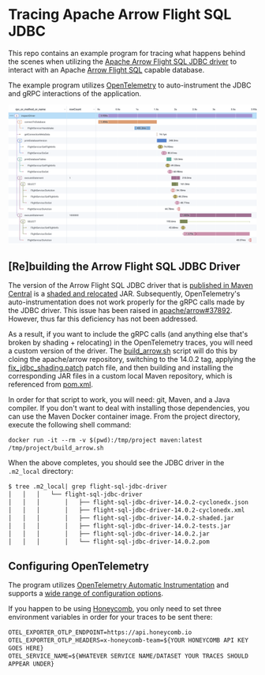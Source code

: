 # Tracing Apache Arrow Flight SQL JDBC

This repo contains an example program for tracing what happens behind the scenes when 
utilizing the [Apache Arrow Flight SQL JDBC driver](https://arrow.apache.org/docs/java/flight_sql_jdbc_driver.html)
to interact with an Apache [Arrow Flight SQL](https://arrow.apache.org/docs/java/flight_sql.html) capable database.

The example program utilizes [OpenTelemetry](https://opentelemetry.io/) to auto-instrument the JDBC and gRPC
interactions of the application.

![Trace Waterfall Screenshot](trace-waterfall-screenshot.png)

## [Re]building the Arrow Flight SQL JDBC Driver

The version of the Arrow Flight SQL JDBC driver that is
[published in Maven Central](https://search.maven.org/artifact/org.apache.arrow/flight-sql-jdbc-driver/14.0.2/jar)
is a [shaded and relocated](https://maven.apache.org/plugins/maven-shade-plugin/examples/class-relocation.html) 
JAR. Subsequently, OpenTelemetry's auto-instrumentation does not work properly for the gRPC calls made by the JDBC 
driver. This issue has been raised in [apache/arrow#37892](https://github.com/apache/arrow/issues/37892). However, 
thus far this deficiency has not been addressed.

As a result, if you want to include the gRPC calls (and anything else that's broken by shading + relocating) in 
the OpenTelemetry traces, you will need a custom version of the driver. The [build_arrow.sh](build_arrow.sh) 
script will do this by cloing the apache/arrow repository, switching to the 14.0.2 tag, applying the 
[fix_jdbc_shading.patch](fix_jdbc_shading.patch) patch file, and then building and installing the corresponding JAR 
files in a custom local Maven repository, which is referenced from [pom.xml](pom.xml).

In order for that script to work, you will need: git, Maven, and a Java compiler. If you don't want to deal with
installing those dependencies, you can use the Maven Docker container image. From the project directory, execute 
the following shell command:

```shell
docker run -it --rm -v $(pwd):/tmp/project maven:latest /tmp/project/build_arrow.sh
```

When the above completes, you should see the JDBC driver in the `.m2_local` directory:

```
$ tree .m2_local| grep flight-sql-jdbc-driver
│   │   │   └── flight-sql-jdbc-driver
│   │   │       │   ├── flight-sql-jdbc-driver-14.0.2-cyclonedx.json
│   │   │       │   ├── flight-sql-jdbc-driver-14.0.2-cyclonedx.xml
│   │   │       │   ├── flight-sql-jdbc-driver-14.0.2-shaded.jar
│   │   │       │   ├── flight-sql-jdbc-driver-14.0.2-tests.jar
│   │   │       │   ├── flight-sql-jdbc-driver-14.0.2.jar
│   │   │       │   └── flight-sql-jdbc-driver-14.0.2.pom
```

## Configuring OpenTelemetry

The program utilizes [OpenTelemetry Automatic Instrumentation](https://opentelemetry.io/docs/instrumentation/java/automatic/) 
and supports a [wide range of configuration options](https://opentelemetry.io/docs/instrumentation/java/automatic/agent-config/).

If you happen to be using [Honeycomb](https://www.honeycomb.io/), you only need to set three environment variables
in order for your traces to be sent there:

```
OTEL_EXPORTER_OTLP_ENDPOINT=https://api.honeycomb.io
OTEL_EXPORTER_OTLP_HEADERS=x-honeycomb-team=${YOUR HONEYCOMB API KEY GOES HERE}
OTEL_SERVICE_NAME=${WHATEVER SERVICE NAME/DATASET YOUR TRACES SHOULD APPEAR UNDER}
```
